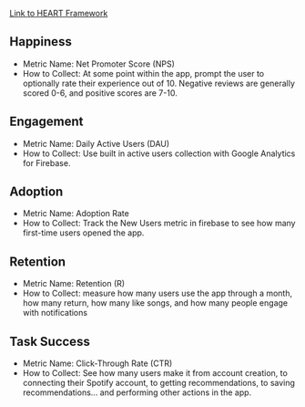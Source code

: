 [Link to HEART Framework](https://docs.google.com/presentation/d/1caa9l9jPCkhND4bEtwLqSpEb_oJwzGKm3W73XcBDL4E/edit?usp=sharing)

## Happiness

- Metric Name: Net Promoter Score (NPS)
- How to Collect: At some point within the app, prompt the user to optionally rate their experience out of 10. Negative reviews are generally scored 0-6, and positive scores are 7-10.

## Engagement

- Metric Name: Daily Active Users (DAU)
- How to Collect: Use built in active users collection with Google Analytics for Firebase.

## Adoption

- Metric Name: Adoption Rate
- How to Collect: Track the New Users metric in firebase to see how many first-time users opened the app.

## Retention

- Metric Name: Retention (R)
- How to Collect: measure how many users use the app through a month, how many return, how many like songs, and how many people engage with notifications

## Task Success

- Metric Name: Click-Through Rate (CTR)
- How to Collect: See how many users make it from account creation, to connecting their Spotify account, to getting recommendations, to saving recommendations... and performing other actions in the app.

